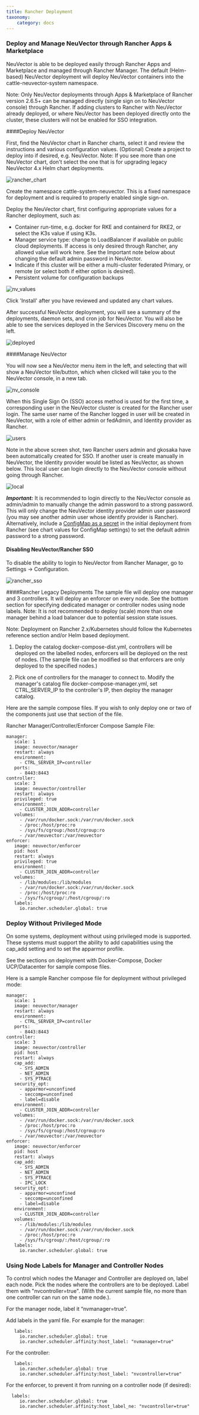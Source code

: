 ```yaml
---
title: Rancher Deployment
taxonomy:
    category: docs
---
```


### Deploy and Manage NeuVector through Rancher Apps & Marketplace
NeuVector is able to be deployed easily through Rancher Apps and Marketplace and managed through Rancher Manager. The default (Helm-based) NeuVector deployment will deploy NeuVector containers into the cattle-neuvector-system namespace.

Note: Only NeuVector deployments through Apps & Marketplace of Rancher version 2.6.5+ can be managed directly (single sign on to NeuVector console) through Rancher. If adding clusters to Rancher with NeuVector already deployed, or where NeuVector has been deployed directly onto the cluster, these clusters will not be enabled for SSO integration.

####Deploy NeuVector

First, find the NeuVector chart in Rancher charts, select it and review the instructions and various configuration values. (Optional) Create a project to deploy into if desired, e.g. NeuVector. Note: If you see more than one NeuVector chart, don't select the one that is for upgrading legacy NeuVector 4.x Helm chart deployments.

![rancher_chart](rancher_chart.png)

Create the namespace cattle-system-neuvector. This is a fixed namespace for deployment and is required to properly enabled single sign-on.

Deploy the NeuVector chart, first configuring appropriate values for a Rancher deployment, such as:
+ Container run-time, e.g. docker for RKE and containerd for RKE2, or select the K3s value if using K3s.
+ Manager service type: change to LoadBalancer if available on public cloud deployments. If access is only desired through Rancher, any allowed value will work here. See the Important note below about changing the default admin password in NeuVector.
+ Indicate if this cluster will be either a multi-cluster federated Primary, or remote (or select both if either option is desired).
+ Persistent volume for configuration backups

![nv_values](rancher_chart_values.png)

Click 'Install' after you have reviewed and updated any chart values.

After successful NeuVector deployment, you will see a summary of the deployments, daemon sets, and cron job for NeuVector. You will also be able to see the services deployed in the Services Discovery menu on the left.

![deployed](nv_deployed.png)

####Manage NeuVector

You will now see a NeuVector menu item in the left, and selecting that will show a NeuVector tile/button, which when clicked will take you to the NeuVector console, in a new tab.

![nv_console](nv_access.png)

When this Single Sign On (SSO) access method is used for the first time, a corresponding user in the NeuVector cluster is created for the Rancher user login. The same user name of the Rancher logged in user will be created in NeuVector, with a role of either admin or fedAdmin, and Identity provider as Rancher. 

![users](nv_admin.png)

Note in the above screen shot, two Rancher users admin and gkosaka have been automatically created for SSO. If another user is create manually in NeuVector, the Identity provider would be listed as NeuVector, as shown below. This local user can login directly to the NeuVector console without going through Rancher.

![local](local_admin.png)

***Important:*** It is recommended to login directly to the NeuVector console as admin/admin to manually change the admin password to a strong password. This will only change the NeuVector identity provider admin user password (you may see another admin user whose identify provider is Rancher). Alternatively, include a [ConfigMap as a secret](/deploying/production/configmap#protect-sensitive-data-using-a-secret) in the initial deployment from Rancher (see chart values for ConfigMap settings) to set the default admin password to a strong password.

#### Disabling NeuVector/Rancher SSO
To disable the ability to login to NeuVector from Rancher Manager, go to Settings -> Configuration.

![rancher_sso](rancher_sso.png)


####Rancher Legacy Deployments
The sample file will deploy one manager and 3 controllers. It will deploy an enforcer on every node. See the bottom section for specifying dedicated manager or controller nodes using node labels. Note: It is not recommended to deploy (scale) more than one manager behind a load balancer due to potential session state issues.

Note: Deployment on Rancher 2.x/Kubernetes should follow the Kubernetes reference section and/or Helm based deployment.

1. Deploy the catalog docker-compose-dist.yml, controllers will be deployed on the labelled nodes, enforcers will be deployed on the rest of nodes. (The sample file can be modified so that enforcers are only deployed to the specified nodes.)

2. Pick one of controllers for the manager to connect to. Modify the manager's catalog file docker-compose-manager.yml, set CTRL_SERVER_IP to the controller's IP, then deploy the manager catalog.

Here are the sample compose files. If you wish to only deploy one or two of the components just use that section of the file.

Rancher Manager/Controller/Enforcer Compose Sample File:
```
manager:
   scale: 1
   image: neuvector/manager
   restart: always
   environment:
     - CTRL_SERVER_IP=controller
   ports:
     - 8443:8443
controller:
   scale: 3
   image: neuvector/controller
   restart: always
   privileged: true
   environment:
     - CLUSTER_JOIN_ADDR=controller
   volumes:
     - /var/run/docker.sock:/var/run/docker.sock
     - /proc:/host/proc:ro
     - /sys/fs/cgroup:/host/cgroup:ro
     - /var/neuvector:/var/neuvector
enforcer:
   image: neuvector/enforcer
   pid: host
   restart: always
   privileged: true
   environment:
     - CLUSTER_JOIN_ADDR=controller
   volumes:
     - /lib/modules:/lib/modules
     - /var/run/docker.sock:/var/run/docker.sock
     - /proc:/host/proc:ro    
     - /sys/fs/cgroup/:/host/cgroup/:ro
   labels:
     io.rancher.scheduler.global: true
```

### Deploy Without Privileged Mode
On some systems, deployment without using privileged mode is supported. These systems must support the ability to add capabilities using the cap_add setting and to set the apparmor profile.

See the sections on deployment with Docker-Compose, Docker UCP/Datacenter for sample compose files.

Here is a sample Rancher compose file for deployment without privileged mode:
```
manager:
   scale: 1
   image: neuvector/manager
   restart: always
   environment:
     - CTRL_SERVER_IP=controller
   ports:
     - 8443:8443
controller:
   scale: 3
   image: neuvector/controller
   pid: host
   restart: always
   cap_add:
     - SYS_ADMIN
     - NET_ADMIN
     - SYS_PTRACE
   security_opt:
     - apparmor=unconfined
     - seccomp=unconfined
     - label=disable
   environment:
     - CLUSTER_JOIN_ADDR=controller
   volumes:
     - /var/run/docker.sock:/var/run/docker.sock
     - /proc:/host/proc:ro
     - /sys/fs/cgroup:/host/cgroup:ro
     - /var/neuvector:/var/neuvector
enforcer:
   image: neuvector/enforcer
   pid: host
   restart: always
   cap_add:
     - SYS_ADMIN
     - NET_ADMIN
     - SYS_PTRACE
     - IPC_LOCK
   security_opt:
     - apparmor=unconfined
     - seccomp=unconfined
     - label=disable
   environment:
     - CLUSTER_JOIN_ADDR=controller
   volumes:
     - /lib/modules:/lib/modules
     - /var/run/docker.sock:/var/run/docker.sock
     - /proc:/host/proc:ro    
     - /sys/fs/cgroup/:/host/cgroup/:ro
   labels:
     io.rancher.scheduler.global: true
```

### Using Node Labels for Manager and Controller Nodes
To control which nodes the Manager and Controller are deployed on, label each node. Pick the nodes where the controllers are to be deployed. Label them with "nvcontroller=true". (With the current sample file, no more than one controller can run on the same node.).

For the manager node, label it “nvmanager=true”.

Add labels in the yaml file. For example for the manager:
```
   labels:
     io.rancher.scheduler.global: true
     io.rancher.scheduler.affinity:host_label: "nvmanager=true"
```

For the controller:
```
   labels:
     io.rancher.scheduler.global: true
     io.rancher.scheduler.affinity:host_label: "nvcontroller=true"
```

For the enforcer, to prevent it from running on a controller node (if desired):
```
  labels:
     io.rancher.scheduler.global: true
     io.rancher.scheduler.affinity:host_label_ne: "nvcontroller=true"
```


